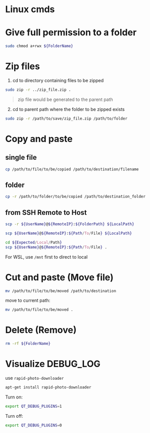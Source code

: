 # Linux cmds
# Give full permission to a folder
```bash
sudo chmod a+rwx ${FolderName}
```
# Zip files
1) cd to directory containing files to be zipped
  ```bash
  sudo zip -r ../zip_file.zip .
  ```
  > zip file would be generated to the parent path

2) cd to parent path where the folder to be zipped exists
  ```bash
  sudo zip -r /path/to/save/zip_file.zip /path/to/folder
  ```

# Copy and paste
## single file
```bash
cp /path/to/file/to/be/copied /path/to/destination/filename
```
## folder
```bash
cp -r /path/to/folder/to/be/copied /path/to/destination_folder
```
## from SSH Remote to Host
```bash
scp -r ${UserName}@${RemoteIP}:${FolderPath} ${LocalPath}
```
```bash
scp ${UserName}@${RemoteIP}:${Path/To/File} ${LocalPath}
```
```bash
cd ${Expected/Local/Path}
scp ${UserName}@${RemoteIP}:${Path/To/File} .
```
For WSL, use `/mnt` first to direct to local

# Cut and paste (Move file)
```bash
mv /path/to/file/to/be/moved /path/to/destination
```
move to current path:
```bash
mv /path/to/file/to/be/moved .
```
# Delete (Remove)
```bash
rm -rf ${FolderName}
```

# Visualize DEBUG_LOG
use `rapid-photo-downloader`
```bash
apt-get install rapid-photo-downloader
```
Turn on:
```bash
export QT_DEBUG_PLUGINS=1 
```
Turn off:
```bash
export QT_DEBUG_PLUGINS=0 
```
